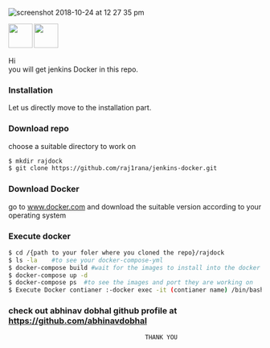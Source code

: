 ![screenshot 2018-10-24 at 12 27 35 pm](https://user-images.githubusercontent.com/40059374/47412063-3c2e6e00-d788-11e8-9d2e-b891c7e72320.png)

<img src="https://user-images.githubusercontent.com/40059374/47410456-83fec680-d783-11e8-87ae-115bbe48e3b9.jpeg" width="48" align="left">
<img src="(https://user-images.githubusercontent.com/40059374/48273460-00bdc000-e467-11e8-9a58-fe1f810d5621.png" width="48" align="left">
<br/><br/><br/>
<p align="left">
 Hi<br/>
 you will get jenkins Docker in this repo.</p>




### Installation

Let us directly move to the installation part.
### Download repo

choose a suitable directory to work on
```sh
$ mkdir rajdock
$ git clone https://github.com/raj1rana/jenkins-docker.git
```
### Download Docker
go to www.docker.com and download the suitable version according to your operating system

### Execute docker
``` sh
$ cd /{path to your foler where you cloned the repo}/rajdock
$ ls -la    #to see your docker-compose-yml
$ docker-compose build #wait for the images to install into the docker
$ docker-compose up -d
$ docker-compose ps  #to see the images and port they are working on
$ Execute Docker contianer :-docker exec -it (contianer name) /bin/bash  #to excute the docker
```
### check out abhinav dobhal github profile at https://github.com/abhinavdobhal
                                          THANK YOU
